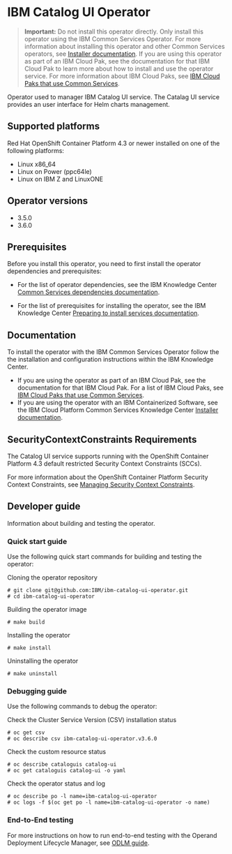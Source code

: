 # IBM Catalog UI Operator

> **Important:** Do not install this operator directly. Only install this operator using the IBM Common Services Operator. For more information about installing this operator and other Common Services operators, see [Installer documentation](http://ibm.biz/cpcs_opinstall). If you are using this operator as part of an IBM Cloud Pak, see the documentation for that IBM Cloud Pak to learn more about how to install and use the operator service. For more information about IBM Cloud Paks, see [IBM Cloud Paks that use Common Services](http://ibm.biz/cpcs_cloudpaks).

Operator used to manager IBM Catalog UI service. The Catalag UI service provides an user interface for Helm charts management.

## Supported platforms

Red Hat OpenShift Container Platform 4.3 or newer installed on one of the following platforms:

- Linux x86_64
- Linux on Power (ppc64le)
- Linux on IBM Z and LinuxONE

## Operator versions

- 3.5.0
- 3.6.0

## Prerequisites

Before you install this operator, you need to first install the operator dependencies and prerequisites:

- For the list of operator dependencies, see the IBM Knowledge Center [Common Services dependencies documentation](http://ibm.biz/cpcs_opdependencies).

- For the list of prerequisites for installing the operator, see the IBM Knowledge Center [Preparing to install services documentation](http://ibm.biz/cpcs_opinstprereq).

## Documentation

To install the operator with the IBM Common Services Operator follow the the installation and configuration instructions within the IBM Knowledge Center.

- If you are using the operator as part of an IBM Cloud Pak, see the documentation for that IBM Cloud Pak. For a list of IBM Cloud Paks, see [IBM Cloud Paks that use Common Services](http://ibm.biz/cpcs_cloudpaks).
- If you are using the operator with an IBM Containerized Software, see the IBM Cloud Platform Common Services Knowledge Center [Installer documentation](http://ibm.biz/cpcs_opinstall).

## SecurityContextConstraints Requirements

The Catalog UI service supports running with the OpenShift Container Platform 4.3 default restricted Security Context Constraints (SCCs).

For more information about the OpenShift Container Platform Security Context Constraints, see [Managing Security Context Constraints](https://docs.openshift.com/container-platform/4.3/authentication/managing-security-context-constraints.html).

## Developer guide

Information about building and testing the operator.

### Quick start guide

Use the following quick start commands for building and testing the operator:

Cloning the operator repository
```
# git clone git@github.com:IBM/ibm-catalog-ui-operator.git
# cd ibm-catalog-ui-operator
```

Building the operator image
```
# make build
```

Installing the operator 
```
# make install
```

Uninstalling the operator
```
# make uninstall
```

### Debugging guide

Use the following commands to debug the operator:

Check the Cluster Service Version (CSV) installation status
```
# oc get csv
# oc describe csv ibm-catalog-ui-operator.v3.6.0
```

Check the custom resource status
```
# oc describe cataloguis catalog-ui
# oc get cataloguis catalog-ui -o yaml
```

Check the operator status and log
```
# oc describe po -l name=ibm-catalog-ui-operator
# oc logs -f $(oc get po -l name=ibm-catalog-ui-operator -o name)
```

### End-to-End testing

For more instructions on how to run end-to-end testing with the Operand Deployment Lifecycle Manager, see [ODLM guide](https://github.com/IBM/operand-deployment-lifecycle-manager/blob/master/docs/install/common-service-integration.md#end-to-end-test).